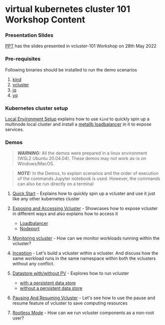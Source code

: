 # virtual kubernetes cluster 101 Workshop Content


### Presentation Slides

[PPT](presentation/KCD_virtual_kubernetes_cluster.pptx) has the slides presented in vcluster-101 Workshop on 28th May 2022


### Pre-requisites

Following binaries should be installed to run the demo scenarios

1. [kind](https://kind.sigs.k8s.io/docs/user/quick-start/)
2. [vcluster](https://www.vcluster.com/docs/getting-started/setup)
3. [jq](https://stedolan.github.io/jq/download/)
4. [yq](https://github.com/mikefarah/yq/#install)


### Kubernetes cluster setup

[Local Environment Setup](local_environment_setup/kind.ipynb) explains how to use `kind` to quickly spin up a multinode local cluster and install a [metallb loadbalancer](https://kind.sigs.k8s.io/docs/user/loadbalancer/) in it to expose services.


### Demos


> **_WARNING:_** All the demos were prepared in a linux environment (WSL2 Ubuntu 20.04.04). These demos may not work as-is on Windows/MacOS.

> **_NOTE:_** In the Demos, to explain scenarios and the order of execution of the commands Jupyter notebook is used. However, the commands can also be run directly on a terminal 

1. [Quick Start](demos/Demo1_Quick_Start/quick_start.ipynb) - Explains how to quickly spin up a vcluster and use it just like any other kubernetes cluster

2. [Exposing and Accessing Vcluster](demos/Demo2_Exposing_And_Accesing_Vcluster/) - Showcases how to expose vcluster in different ways and also explains how to access it
    * [Loadbalancer](demos/Demo2_Exposing_And_Accesing_Vcluster/loadbalancer/Using_LB.ipynb) 
    * [Nodeport](demos/Demo2_Exposing_And_Accesing_Vcluster/nodeport/Using_NodePort_Service.ipynb) 

3. [Monitoring vcluster](demos/Demo3_Monitoring_Vcluster/Monitoring_With_metrics_server.ipynb) - How can we monitor workloads running within the vcluster?

4. [Inception](demos/Demo4_Inception/Inception.ipynb) - Let's build a vcluster within a vcluster. And discuss how the same workload runs in the same namespace within both the vclusters without any conflict.

5. [Datastore with/without PV](demos/Demo5_DataStore_with_without_PV/) - Explores how to run vcluster 
    * [with a persistent data store](demos/Demo5_DataStore_with_without_PV/1.persistence_enabled/Persistence_enabled.ipynb) 
    * [without a persistent data store](demos/Demo5_DataStore_with_without_PV/2.persistence_disabled/Persistence_disabled.ipynb)

6. [Pausing And Resuming Vcluster](demos/Demo6_Pausing_And_Resuming/Pausing_And_Resuming_Vcluster.ipynb) - Let's see how to use the pause and resume feature of vcluster to save computing resources

7. [Rootless Mode](demos/Demo7_Rootless_Mode/Rootless_mode.ipynb) - How can we run vcluster components as a non-root user?